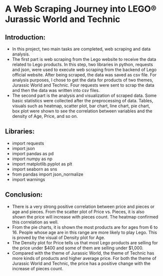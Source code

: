 # A Web Scraping Journey into LEGO® Jurassic World and Technic
## Introduction:
- In this project, two main tasks are completed, web scraping and data analysis. 
- The first part is web scraping from the Lego website to receive the data related to Lego products. In this step, two libraries in python, requests and json, were used to execute web scraping from the backend of Lego official website. After being scraped, the data was saved as csv file. For analysis purposes, I chose to get the data for products of two themes, Jurassic World and Technic. Four requests were sent to scrap the data and then the data was written into csv files.
- The second part is the analysis and visualization of scraped data. Some basic statistics were collected after the preprocessing of data. Tables, visuals such as heatmap, scatter plot, bar chart, line chart, pie chart, box plot were shown to see the correlation between variables and the density of Age, Price, and so on.
## Libraries:
- import requests
- import json
- import pandas as pd
- import numpy as np
- import matplotlib.pyplot as plt
- import seaborn as sns 
- from pandas import json_normalize
- import warnings
## Conclusion:
- There is a very strong positive correlation between price and pieces or age and pieces. From the scatter plot of Price vs. Pieces, it is also shown the price will increase with pieces count. The heatmap confirmed this correlation as well. 
- From the pie charts, it is shown the most products are for ages from 6 to 16. People whose age are in this range are more likely to play Lego. This is proved by the visual of Density plot for Age.
- The Density plot for Price tells us that most Lego products are selling for the price under $400 and some of them are selling under $1,000.
- Compared with the theme of Jurassic World, the theme of Technic has more kinds of products and higher average price. For both the theme of Jurassic World and Technic, the price has a positive change with the increase of pieces count.

